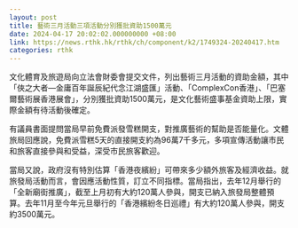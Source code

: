 ```yaml
---
layout: post
title: 藝術三月活動三項活動分別獲批資助1500萬元
date: 2024-04-17 20:02:02.000000000 +08:00
link: https://news.rthk.hk/rthk/ch/component/k2/1749324-20240417.htm
categories: rthk
---
```


文化體育及旅遊局向立法會財委會提交文件，列出藝術三月活動的資助金額，其中「俠之大者—金庸百年誕辰紀代念江湖盛匯」活動、「ComplexCon香港」、「巴塞爾藝術展香港展會」，分別獲批資助1500萬元，是文化藝術盛事基金資助上限，實際金額有待活動後確定。

有議員書面提問當局早前免費派發雪糕開支，對推廣藝術的幫助是否能量化。文體旅局回應說，免費派雪糕5天的直接開支約為96萬7千多元，多項宣傳活動讓市民和旅客直接參與和受益，深受市民旅客歡迎。

當局又說，政府沒有特別估算「香港夜繽紛」可帶來多少額外旅客及經濟收益。就旅發局活動而言，會因應活動性質，訂立不同指標。當局指出，去年12月舉行的「全新廟街推廣」，截至上月初有大約120萬人參與，開支已納入旅發局整體預算。去年11月至今年元旦舉行的「香港繽紛冬日巡禮」有大約120萬人參與，開支約3500萬元。
